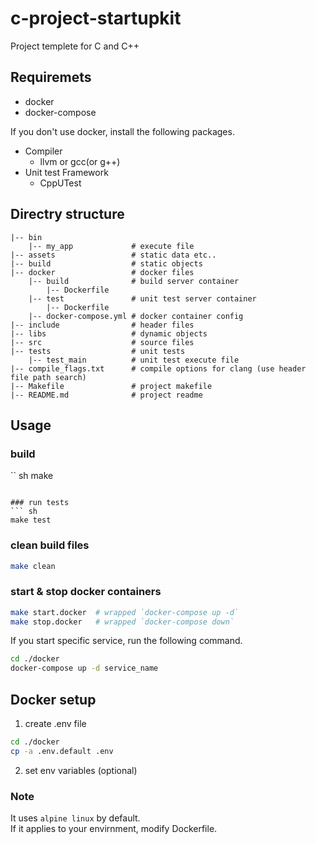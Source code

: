 # c-project-startupkit
Project templete for C and C++

## Requiremets
- docker
- docker-compose

If you don't use docker, install the following packages.  
- Compiler
    - llvm or gcc(or g++)
- Unit test Framework
    - CppUTest

## Directry structure
```
|-- bin
    |-- my_app             # execute file
|-- assets                 # static data etc..
|-- build                  # static objects
|-- docker                 # docker files
    |-- build              # build server container
        |-- Dockerfile
    |-- test               # unit test server container
        |-- Dockerfile
    |-- docker-compose.yml # docker container config
|-- include                # header files
|-- libs                   # dynamic objects
|-- src                    # source files
|-- tests                  # unit tests
    |-- test_main          # unit test execute file
|-- compile_flags.txt      # compile options for clang (use header file path search)
|-- Makefile               # project makefile
|-- README.md              # project readme
```

## Usage
### build
`` sh
make
```

### run tests
``` sh
make test
```

### clean build files
``` sh
make clean
```

### start & stop docker containers
``` sh
make start.docker  # wrapped `docker-compose up -d`
make stop.docker   # wrapped `docker-compose down`
```

If you start specific service, run the following command.  
``` sh
cd ./docker
docker-compose up -d service_name
```

## Docker setup
1. create .env file  
``` sh
cd ./docker
cp -a .env.default .env
```

2. set env variables (optional)

### Note
It uses `alpine linux` by default.  
If it applies to your envirnment, modify Dockerfile.
